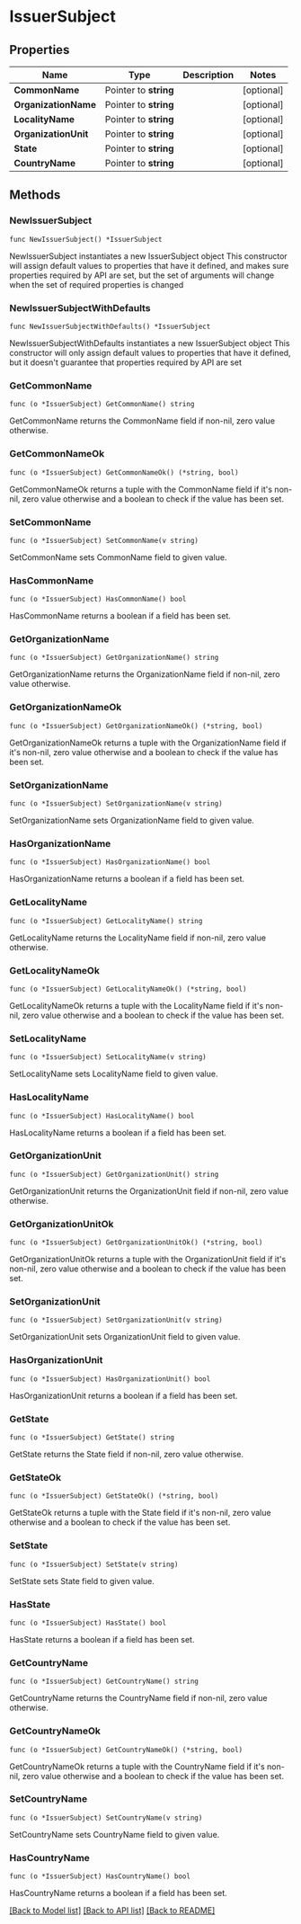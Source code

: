 # IssuerSubject

## Properties

Name | Type | Description | Notes
------------ | ------------- | ------------- | -------------
**CommonName** | Pointer to **string** |  | [optional] 
**OrganizationName** | Pointer to **string** |  | [optional] 
**LocalityName** | Pointer to **string** |  | [optional] 
**OrganizationUnit** | Pointer to **string** |  | [optional] 
**State** | Pointer to **string** |  | [optional] 
**CountryName** | Pointer to **string** |  | [optional] 

## Methods

### NewIssuerSubject

`func NewIssuerSubject() *IssuerSubject`

NewIssuerSubject instantiates a new IssuerSubject object
This constructor will assign default values to properties that have it defined,
and makes sure properties required by API are set, but the set of arguments
will change when the set of required properties is changed

### NewIssuerSubjectWithDefaults

`func NewIssuerSubjectWithDefaults() *IssuerSubject`

NewIssuerSubjectWithDefaults instantiates a new IssuerSubject object
This constructor will only assign default values to properties that have it defined,
but it doesn't guarantee that properties required by API are set

### GetCommonName

`func (o *IssuerSubject) GetCommonName() string`

GetCommonName returns the CommonName field if non-nil, zero value otherwise.

### GetCommonNameOk

`func (o *IssuerSubject) GetCommonNameOk() (*string, bool)`

GetCommonNameOk returns a tuple with the CommonName field if it's non-nil, zero value otherwise
and a boolean to check if the value has been set.

### SetCommonName

`func (o *IssuerSubject) SetCommonName(v string)`

SetCommonName sets CommonName field to given value.

### HasCommonName

`func (o *IssuerSubject) HasCommonName() bool`

HasCommonName returns a boolean if a field has been set.

### GetOrganizationName

`func (o *IssuerSubject) GetOrganizationName() string`

GetOrganizationName returns the OrganizationName field if non-nil, zero value otherwise.

### GetOrganizationNameOk

`func (o *IssuerSubject) GetOrganizationNameOk() (*string, bool)`

GetOrganizationNameOk returns a tuple with the OrganizationName field if it's non-nil, zero value otherwise
and a boolean to check if the value has been set.

### SetOrganizationName

`func (o *IssuerSubject) SetOrganizationName(v string)`

SetOrganizationName sets OrganizationName field to given value.

### HasOrganizationName

`func (o *IssuerSubject) HasOrganizationName() bool`

HasOrganizationName returns a boolean if a field has been set.

### GetLocalityName

`func (o *IssuerSubject) GetLocalityName() string`

GetLocalityName returns the LocalityName field if non-nil, zero value otherwise.

### GetLocalityNameOk

`func (o *IssuerSubject) GetLocalityNameOk() (*string, bool)`

GetLocalityNameOk returns a tuple with the LocalityName field if it's non-nil, zero value otherwise
and a boolean to check if the value has been set.

### SetLocalityName

`func (o *IssuerSubject) SetLocalityName(v string)`

SetLocalityName sets LocalityName field to given value.

### HasLocalityName

`func (o *IssuerSubject) HasLocalityName() bool`

HasLocalityName returns a boolean if a field has been set.

### GetOrganizationUnit

`func (o *IssuerSubject) GetOrganizationUnit() string`

GetOrganizationUnit returns the OrganizationUnit field if non-nil, zero value otherwise.

### GetOrganizationUnitOk

`func (o *IssuerSubject) GetOrganizationUnitOk() (*string, bool)`

GetOrganizationUnitOk returns a tuple with the OrganizationUnit field if it's non-nil, zero value otherwise
and a boolean to check if the value has been set.

### SetOrganizationUnit

`func (o *IssuerSubject) SetOrganizationUnit(v string)`

SetOrganizationUnit sets OrganizationUnit field to given value.

### HasOrganizationUnit

`func (o *IssuerSubject) HasOrganizationUnit() bool`

HasOrganizationUnit returns a boolean if a field has been set.

### GetState

`func (o *IssuerSubject) GetState() string`

GetState returns the State field if non-nil, zero value otherwise.

### GetStateOk

`func (o *IssuerSubject) GetStateOk() (*string, bool)`

GetStateOk returns a tuple with the State field if it's non-nil, zero value otherwise
and a boolean to check if the value has been set.

### SetState

`func (o *IssuerSubject) SetState(v string)`

SetState sets State field to given value.

### HasState

`func (o *IssuerSubject) HasState() bool`

HasState returns a boolean if a field has been set.

### GetCountryName

`func (o *IssuerSubject) GetCountryName() string`

GetCountryName returns the CountryName field if non-nil, zero value otherwise.

### GetCountryNameOk

`func (o *IssuerSubject) GetCountryNameOk() (*string, bool)`

GetCountryNameOk returns a tuple with the CountryName field if it's non-nil, zero value otherwise
and a boolean to check if the value has been set.

### SetCountryName

`func (o *IssuerSubject) SetCountryName(v string)`

SetCountryName sets CountryName field to given value.

### HasCountryName

`func (o *IssuerSubject) HasCountryName() bool`

HasCountryName returns a boolean if a field has been set.


[[Back to Model list]](../README.md#documentation-for-models) [[Back to API list]](../README.md#documentation-for-api-endpoints) [[Back to README]](../README.md)


